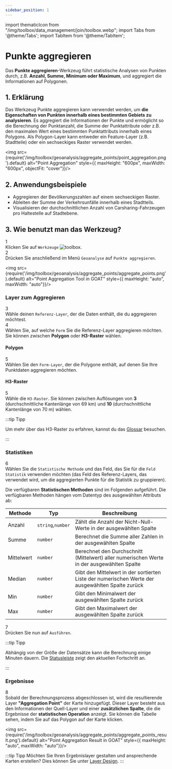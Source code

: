 ```yaml
---
sidebar_position: 1
---
```

import thematicIcon from "/img/toolbox/data_management/join/toolbox.webp";
import Tabs from '@theme/Tabs';
import TabItem from '@theme/TabItem';

# Punkte aggregieren

Das **Punkte aggregieren**-Werkzeug führt statistische Analysen von Punkten durch, z.B. **Anzahl, Summe, Minimum oder Maximum**, und aggregiert die Informationen auf Polygonen.

## 1. Erklärung

Das Werkzeug Punkte aggregieren kann verwendet werden, um **die Eigenschaften von Punkten innerhalb eines bestimmten Gebiets zu analysieren**. Es aggregiert die Informationen der Punkte und ermöglicht so die Berechnung der Punktanzahl, die Summe der Punktattribute oder z.B. den maximalen Wert eines bestimmten Punktattributs innerhalb eines Polygons. Als Polygon-Layer kann entweder ein Feature-Layer (z.B. Stadtteile) oder ein sechseckiges Raster verwendet werden.

<div style={{ display: 'flex', flexDirection: 'column', alignItems: 'center'}}>

  <img src={require('/img/toolbox/geoanalysis/aggregate_points/point_aggregation.png').default} alt="Point Aggregation" style={{ maxHeight: "600px", maxWidth: "600px", objectFit: "cover"}}/>

</div> 

## 2. Anwendungsbeispiele

- Aggregieren der Bevölkerungszahlen auf einem sechseckigen Raster.
- Ableiten der Summe der Verkehrsunfälle innerhalb eines Stadtteils.
- Visualisieren der durchschnittlichen Anzahl von Carsharing-Fahrzeugen pro Haltestelle auf Stadtebene.

## 3. Wie benutzt man das Werkzeug?

<div class="step">
  <div class="step-number">1</div>
  <div class="content">Klicken Sie auf <code>Werkzeuge</code> <img src={thematicIcon} alt="toolbox" style={{width: "25px"}}/>. </div>
</div>

<div class="step">
  <div class="step-number">2</div>
  <div class="content">Drücken Sie anschließend im Menü <code>Geoanalyse</code> auf <code>Punkte aggregieren</code>.</div>
</div>

<img src={require('/img/toolbox/geoanalysis/aggregate_points/aggregate_points.png').default} alt="Point Aggregation Tool in GOAT" style={{ maxHeight: "auto", maxWidth: "auto"}}/>

### Layer zum Aggregieren

<div class="step">
  <div class="step-number">3</div>
  <div class="content">Wähle deinen <code>Referenz-Layer</code>, der die Daten enthält, die du aggregieren möchtest.</div>
</div>

<div class="step">
  <div class="step-number">4</div>
  <div class="content">Wählen Sie, auf welche <code>Form</code> Sie die Referenz-Layer aggregieren möchten. Sie können zwischen <b>Polygon</b> oder <b>H3-Raster</b> wählen.</div>
</div>

<Tabs>
  <TabItem value="Polygon" label="Polygon" default className="tabItemBox">

 #### Polygon

<div class="step">
  <div class="step-number">5</div>
  <div class="content">Wählen Sie den <code>Form-Layer</code>, der die Polygone enthält, auf denen Sie Ihre Punktdaten aggregieren möchten.</div>
</div>

  </TabItem>
  <TabItem value="H3 Grid" label="H3-Raster" className="tabItemBox">

 #### H3-Raster

 <div class="step">
  <div class="step-number">5</div>
  <div class="content">Wähle die <code>H3-Raster</code>. Sie können zwischen Auflösungen von <b>3</b> (durchschnittliche Kantenlänge von 69 km) und <b>10</b> (durchschnittliche Kantenlänge von 70 m) wählen.</div>
</div>

:::tip Tipp

Um mehr über das H3-Raster zu erfahren, kannst du das [Glossar](../../further_reading/glossary#H3-grid) besuchen.

:::

  </TabItem>
</Tabs>

### Statistiken

<div class="step">
  <div class="step-number">6</div>
  <div class="content">Wählen Sie die <code>Statistische Methode</code> und das Feld, das Sie für die <code>Feld Statistik</code> verwenden möchten (das Feld des Referenz-Layers, das verwendet wird, um die aggregierten Punkte für die Statistik zu gruppieren).</div>
</div>

Die verfügbaren **Statistischen Methoden** sind im Folgenden aufgeführt. Die verfügbaren Methoden hängen vom Datentyp des ausgewählten Attributs ab:

| Methode | Typ | Beschreibung |
| -------|------| ------------|
| Anzahl | `string`,`number`    | Zählt die Anzahl der Nicht-Null-Werte in der ausgewählten Spalte|
| Summe  | `number`   | Berechnet die Summe aller Zahlen in der ausgewählten Spalte|
| Mittelwert | `number`   | Berechnet den Durchschnitt (Mittelwert) aller numerischen Werte in der ausgewählten Spalte|
| Median | `number`   | Gibt den Mittelwert in der sortierten Liste der numerischen Werte der ausgewählten Spalte zurück|
| Min    | `number`   | Gibt den Minimalwert der ausgewählten Spalte zurück|
| Max    | `number`   | Gibt den Maximalwert der ausgewählten Spalte zurück|

<div class="step">
  <div class="step-number">7</div>
  <div class="content">Drücken Sie nun auf <code>Ausführen</code>.</div>
</div>

:::tip Tipp

Abhängig von der Größe der Datensätze kann die Berechnung einige Minuten dauern. Die [Statusleiste](../../workspace/home#status-bar) zeigt den aktuellen Fortschritt an.

:::

### Ergebnisse

<div class="step">
  <div class="step-number">8</div>
  <div class="content">Sobald der Berechnungsprozess abgeschlossen ist, wird die resultierende Layer <b>"Aggregation Point"</b> der Karte hinzugefügt. Dieser Layer besteht aus den Informationen der Quell-Layer und einer <b>zusätzlichen Spalte</b>, die die Ergebnisse der <b>statistischen Operation</b> anzeigt. Sie können die Tabelle sehen, indem Sie auf das Polygon auf der Karte klicken.</div>
</div>

<img src={require('/img/toolbox/geoanalysis/aggregate_points/aggregate_points_result.png').default} alt="Point Aggregation Result in GOAT" style={{ maxHeight: "auto", maxWidth: "auto"}}/>

:::tip Tipp
Möchten Sie Ihren Ergebnislayer gestalten und ansprechende Karten erstellen? Dies können Sie unter [Layer Design](../../map/layer_style/styling).
:::